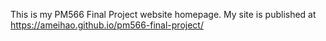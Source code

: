 This is my PM566 Final Project website homepage.
My site is published at https://ameihao.github.io/pm566-final-project/ 
